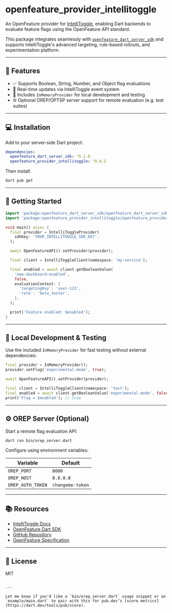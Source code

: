 # openfeature_provider_intellitoggle

An OpenFeature provider for [IntelliToggle](https://intellitoggle.com), enabling Dart backends to evaluate feature flags using the OpenFeature API standard.

This package integrates seamlessly with [`openfeature_dart_server_sdk`](https://pub.dev/packages/openfeature_dart_server_sdk) and supports IntelliToggle's advanced targeting, rule-based rollouts, and experimentation platform.

---

## 🔧 Features

- ✅ Supports Boolean, String, Number, and Object flag evaluations
- 🔁 Real-time updates via IntelliToggle event system
- 🧪 Includes `InMemoryProvider` for local development and testing
- 🌐 Optional OREP/OPTSP server support for remote evaluation (e.g. test suites)

---

## 💻 Installation

Add to your server-side Dart project:

```yaml
dependencies:
  openfeature_dart_server_sdk: ^0.1.0
  openfeature_provider_intellitoggle: ^0.0.2
````

Then install:

```bash
dart pub get
```

---

## 🚀 Getting Started

```dart
import 'package:openfeature_dart_server_sdk/openfeature_dart_server_sdk.dart';
import 'package:openfeature_provider_intellitoggle/openfeature_provider_intellitoggle.dart';

void main() async {
  final provider = IntelliToggleProvider(
    sdkKey: 'YOUR_INTELLITOGGLE_SDK_KEY',
  );

  await OpenFeatureAPI().setProvider(provider);

  final client = IntelliToggleClient(namespace: 'my-service');

  final enabled = await client.getBooleanValue(
    'new-dashboard-enabled',
    false,
    evaluationContext: {
      'targetingKey': 'user-123',
      'role': 'beta_tester',
    },
  );

  print('Feature enabled: $enabled');
}
```

---

## 🧪 Local Development & Testing

Use the included `InMemoryProvider` for fast testing without external dependencies:

```dart
final provider = InMemoryProvider();
provider.setFlag('experimental-mode', true);

await OpenFeatureAPI().setProvider(provider);

final client = IntelliToggleClient(namespace: 'test');
final enabled = await client.getBooleanValue('experimental-mode', false);
print('Flag = $enabled'); // true
```

---

## ⚙️ OREP Server (Optional)

Start a remote flag evaluation API:

```bash
dart run bin/orep_server.dart
```

Configure using environment variables:

| Variable          | Default          |
| ----------------- | ---------------- |
| `OREP_PORT`       | `8080`           |
| `OREP_HOST`       | `0.0.0.0`        |
| `OREP_AUTH_TOKEN` | `changeme-token` |

---

## 📚 Resources

* [IntelliToggle Docs](https://intellitoggle.com)
* [OpenFeature Dart SDK](https://pub.dev/packages/openfeature_dart_server_sdk)
* [GitHub Repository](https://github.com/aortem/intellitoggle)
* [OpenFeature Specification](https://openfeature.dev)

---

## 📝 License

MIT

```

---

Let me know if you'd like a `bin/orep_server.dart` usage snippet or an `example/main.dart` to pair with this for pub.dev’s [score metrics](https://dart.dev/tools/pub/score).
```
